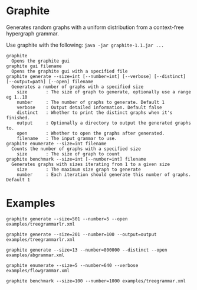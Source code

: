# Graphite

Generates random graphs with a uniform distribution from a context-free hypergraph grammar.

Use graphite with the following: `java -jar graphite-1.1.jar ...`

```
graphite
  Opens the graphite gui
graphite gui filename
  Opens the graphite gui with a specified file
graphite generate --size=int [--number=int] [--verbose] [--distinct] [--output=path] [--open] filename
  Generates a number of graphs with a specified size
    size       : The size of graph to generate, optionally use a range eg 1..10
    number     : The number of graphs to generate. Default 1
    verbose    : Output detailed information. Default false
    distinct   : Whether to print the distinct graphs when it's finished.
    output     : Optionally a directory to output the generated graphs to.
    open       : Whether to open the graphs after generated.
    filename   : The input grammar to use.
graphite enumerate --size=int filename
  Counts the number of graphs with a specified size
    size       : The size of graph to count
graphite benchmark --size=int [--number=int] filename
  Generates graphs with sizes iterating from 1 to a given size
    size       : The maximum size graph to generate
    number     : Each iteration should generate this number of graphs. Default 1
 ```

# Examples

`graphite generate --size=501 --number=5 --open examples/treegrammarlr.xml`

`graphite generate --size=201 --number=100 --output=output examples/treegrammarlr.xml`

`graphite generate --size=13 --number=800000 --distinct --open examples/abgrammar.xml`

`graphite enumerate --size=5 --number=640 --verbose examples/flowgrammar.xml`

`graphite benchmark --size=100 --number=1000 examples/treegrammar.xml`

